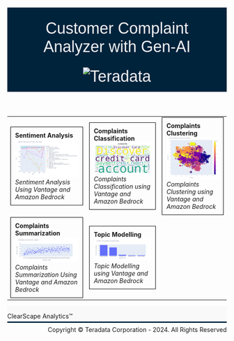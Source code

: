 <header>
   <p  style='font-size:36px;font-family:Arial; color:#F0F0F0; background-color: #00233c; padding-left: 20pt; padding-top: 20pt;padding-bottom: 10pt; padding-right: 20pt;'>
       Customer Complaint Analyzer with Gen-AI
  <br>
       <img id="teradata-logo" src="https://storage.googleapis.com/clearscape_analytics_demo_data/DEMO_Logo/teradata.svg" alt="Teradata" style="width: 125px; height: auto; margin-top: 20pt;">
    </p>
</header>

| | | |
|---|---|---|
| <div style="border: 1px solid black; padding: 10px;"><strong>Sentiment Analysis</strong><br>[![Sentiment Analysis Bedrock](./images/sentiment.png)](https://nbviewer.org/github/Teradata/jupyter-demos/blob/0780f4aae5fd869d8c19c2668b1275282894b3b1/UseCases/Complaints_Analysis_GenAI/Sentiment_Analysis_Bedrock.ipynb)<br><em>Sentiment Analysis Using Vantage and Amazon Bedrock</em></div> | <div style="border: 1px solid black; padding: 10px;"><strong>Complaints Classification</strong><br>[![Complaints Classification](./images/classification.png)](https://nbviewer.org/github/Teradata/jupyter-demos/blob/d80eef7d13cee49f12184642526a97e72aa2eb6c/UseCases/Complaints_Analysis_GenAI/Complaints_Classification.ipynb)<br><em>Complaints Classification using Vantage and Amazon Bedrock</em></div> | <div style="border: 1px solid black; padding: 10px;"><strong>Complaints Clustering</strong><br>[![Complaints Clustering](./images/clustering.png)](https://nbviewer.org/github/Teradata/jupyter-demos/blob/f16f693d3f04d83367c9506a29323443dc32d5d0/UseCases/Complaints_Analysis_GenAI/Complaints_Clustering.ipynb)<br><em>Complaints Clustering using Vantage and Amazon Bedrock</em></div> |
| <div style="border: 1px solid black; padding: 10px;"><strong>Complaints Summarization</strong><br>[![Complaints Summarization](./images/summarization.png)](https://nbviewer.org/github/Teradata/jupyter-demos/blob/9f10531f9d6d4707ffab71b6462f7cf26637ec1e/UseCases/Complaints_Analysis_GenAI/Complaint_Summarization.ipynb)<br><em>Complaints Summarization Using Vantage and Amazon Bedrock</em></div> | <div style="border: 1px solid black; padding: 10px;"><strong>Topic Modelling</strong><br>[![Topic Modelling](./images/topics.png)](https://nbviewer.org/github/Teradata/jupyter-demos/blob/5f7e3f3cdf7bbb2a5d84a095dec8390e0c7b8af1/UseCases/Complaints_Analysis_GenAI/Topic_Modelling.ipynb)<br><em>Topic Modelling using Vantage and Amazon Bedrock</em></div> | |

<footer style="padding-bottom:35px; background:#f9f9f9; border-bottom:3px solid #00233C">
    <div style="float:left;margin-top:14px">ClearScape Analytics™</div>
    <div style="float:right;">
        <div style="float:left; margin-top:14px">
            Copyright © Teradata Corporation - 2024. All Rights Reserved
        </div>
    </div>
</footer>